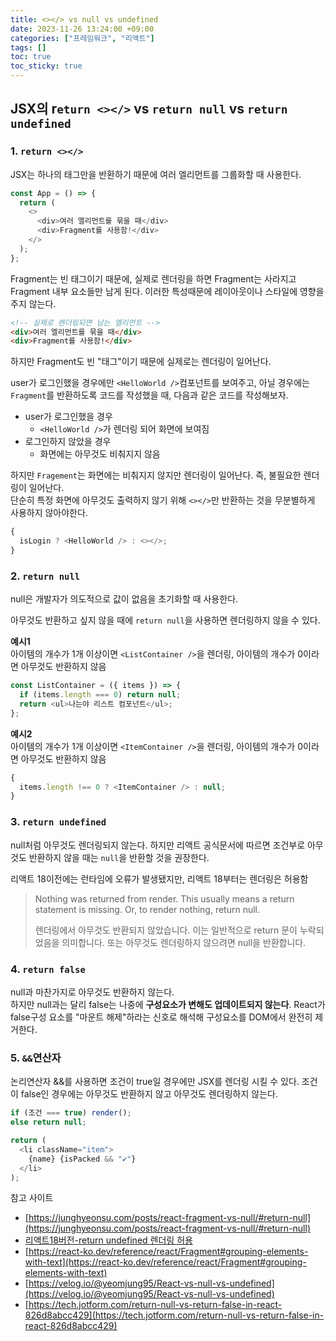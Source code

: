 ```yaml
---
title: <></> vs null vs undefined
date: 2023-11-26 13:24:00 +09:00
categories: ["프레임워크", "리액트"]
tags: []
toc: true
toc_sticky: true
---
```


## JSX의 r`eturn <></>` vs `return null` vs `return undefined`

### 1. `return <></>`

JSX는 하나의 태그만을 반환하기 때문에 여러 엘리먼트를 그룹화할 때 사용한다.

```js
const App = () => {
  return (
    <>
      <div>여러 엘리먼트를 묶을 때</div>
      <div>Fragment를 사용함!</div>
    </>
  );
};
```

Fragment는 빈 태그이기 때문에, 실제로 렌더링을 하면 Fragment는 사라지고 Fragment 내부 요소들만 남게 된다. 이러한 특성때문에 레이아웃이나 스타일에 영향을 주지 않는다.

```html
<!-- 실제로 렌더링되면 남는 엘리먼트 -->
<div>여러 엘리먼트를 묶을 때</div>
<div>Fragment를 사용함!</div>
```

하지만 Fragment도 빈 "태그"이기 때문에 실제로는 렌더링이 일어난다.

user가 로그인했을 경우에만 `<HelloWorld />`컴포넌트를 보여주고, 아닐 경우에는 `Fragment`를 반환하도록 코드를 작성했을 때, 다음과 같은 코드를 작성해보자.

- user가 로그인했을 경우
  - `<HelloWorld />`가 렌더링 되어 화면에 보여짐
- 로그인하지 않았을 경우
  - 화면에는 아무것도 비춰지지 않음

하지만 `Fragement`는 화면에는 비춰지지 않지만 렌더링이 일어난다. 즉, 불필요한 렌더링이 일어난다.  
단순히 특정 화면에 아무것도 출력하지 않기 위해 `<></>`만 반환하는 것을 무분별하게 사용하지 않아야한다.

```js
{
  isLogin ? <HelloWorld /> : <></>;
}
```

### 2. `return null`

null은 개발자가 의도적으로 값이 없음을 초기화할 때 사용한다.

아무것도 반환하고 싶지 않을 때에 `return null`을 사용하면 렌더링하지 않을 수 있다.

**예시1**  
아이템의 개수가 1개 이상이면 `<ListContainer />`을 렌더링, 아이템의 개수가 0이라면 아무것도 반환하지 않음

```js
const ListContainer = ({ items }) => {
  if (items.length === 0) return null;
  return <ul>나는야 리스트 컴포넌트</ul>;
};
```

**예시2**  
아이템의 개수가 1개 이상이면 `<ItemContainer />`을 렌더링, 아이템의 개수가 0이라면 아무것도 반환하지 않음

```js
{
  items.length !== 0 ? <ItemContainer /> : null;
}
```

### 3. `return undefined`

null처럼 아무것도 렌더링되지 않는다. 하지만 리액트 공식문서에 따르면 조건부로 아무것도 반환하지 않을 때는 `null`을 반환할 것을 권장한다.

리액트 18이전에는 런타임에 오류가 발생됐지만, 리액트 18부터는 렌더링은 허용함

> Nothing was returned from render. This usually means a return statement is missing. Or, to render nothing, return null.
>
> 렌더링에서 아무것도 반환되지 않았습니다. 이는 일반적으로 return 문이 누락되었음을 의미합니다. 또는 아무것도 렌더링하지 않으려면 null을 반환합니다.

### 4. `return false`

null과 마찬가지로 아무것도 반환하지 않는다.  
하지만 null과는 달리 false는 나중에 **구성요소가 변해도 업데이트되지 않는다**. React가 false구성 요소를 "마운트 해제"하라는 신호로 해석해 구성요소를 DOM에서 완전히 제거한다.

### 5. `&&`연산자

논리연산자 &&를 사용하면 조건이 true일 경우에만 JSX를 렌더링 시킬 수 있다. 조건이 false인 경우에는 아무것도 반환하지 않고 아무것도 렌더링하지 않는다.

```js
if (조건 === true) render();
else return null;
```

```js
return (
  <li className="item">
    {name} {isPacked && "✔"}
  </li>
);
```

참고 사이트

- [https://junghyeonsu.com/posts/react-fragment-vs-null/#return-null](https://junghyeonsu.com/posts/react-fragment-vs-null/#return-null)
- [리액트18버전-return undefined 렌더링 허용](https://github.com/reactwg/react-18/discussions/75)
- [https://react-ko.dev/reference/react/Fragment#grouping-elements-with-text](https://react-ko.dev/reference/react/Fragment#grouping-elements-with-text)
- [https://velog.io/@yeomjung95/React-vs-null-vs-undefined](https://velog.io/@yeomjung95/React-vs-null-vs-undefined)
- [https://tech.jotform.com/return-null-vs-return-false-in-react-826d8abcc429](https://tech.jotform.com/return-null-vs-return-false-in-react-826d8abcc429)
